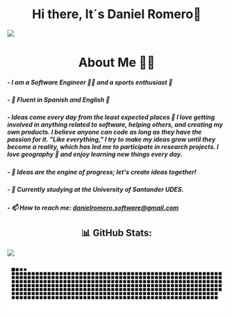 <div align="center">
  <h1 align="center">Hi there, It´s Daniel Romero👋</h1>
</div>
<img src="https://i.imgur.com/YBwhPeH.png">




<div align ="center">
<h1>About Me 👨‍💻</h1>
</div>

<h5>- I am a <strong>Software Engineer</strong> 👩‍💻 and a sports enthusiast 🎾</h5>
<h5>- 🫰 Fluent in Spanish and English 🫰</h5>
<h5>- Ideas come every day from the least expected places 🙌 I love getting involved in anything related to software, helping others, and creating my own products. I believe anyone can code as long as they have the passion for it. "Like everything," I try to make my ideas grow until they become a reality, which has led me to participate in research projects. I love geography 🌄 and enjoy learning new things every day.</h5>
<h5>- 👾 Ideas are the engine of progress; let's create ideas together!</h5>
<h5>- 💬 Currently studying at the University of Santander UDES.</h5>
<h5>- 📫 How to reach me: <a href = "mailto:danielromero.software@gmail.com"> danielromero.software@gmail.com </a></h5>


<h2 align ="center"> 📊 GitHub Stats: </h2>

![](https://github-readme-stats.vercel.app/api/top-langs/?username=daniromero1410&theme=dark&hide_border=false&include_all_commits=false&count_private=true&layout=compact)

<div align="center">
  <a href="">
  <img  src="https://github.com/1999AZZAR/1999AZZAR/blob/main/resources/img/grid-snake.svg"
       alt="snake" /></a>
</div>






